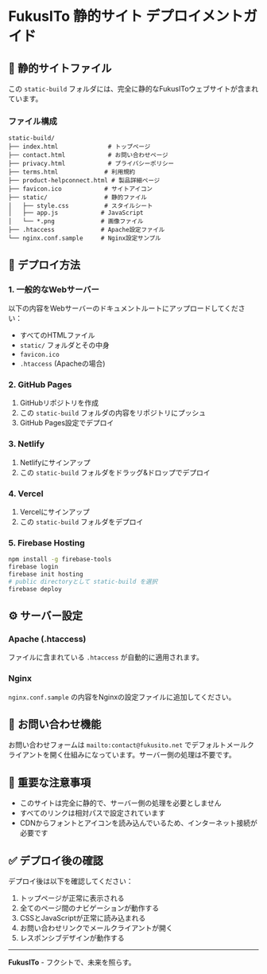 # FukusITo 静的サイト デプロイメントガイド

## 📁 静的サイトファイル

この `static-build` フォルダには、完全に静的なFukusIToウェブサイトが含まれています。

### ファイル構成
```
static-build/
├── index.html              # トップページ
├── contact.html            # お問い合わせページ
├── privacy.html            # プライバシーポリシー
├── terms.html             # 利用規約
├── product-helpconnect.html # 製品詳細ページ
├── favicon.ico            # サイトアイコン
├── static/                # 静的ファイル
│   ├── style.css          # スタイルシート
│   ├── app.js            # JavaScript
│   └── *.png             # 画像ファイル
├── .htaccess             # Apache設定ファイル
└── nginx.conf.sample     # Nginx設定サンプル
```

## 🚀 デプロイ方法

### 1. 一般的なWebサーバー
以下の内容をWebサーバーのドキュメントルートにアップロードしてください：
- すべてのHTMLファイル
- `static/` フォルダとその中身
- `favicon.ico`
- `.htaccess` (Apacheの場合)

### 2. GitHub Pages
1. GitHubリポジトリを作成
2. この `static-build` フォルダの内容をリポジトリにプッシュ
3. GitHub Pages設定でデプロイ

### 3. Netlify
1. Netlifyにサインアップ
2. この `static-build` フォルダをドラッグ&ドロップでデプロイ

### 4. Vercel
1. Vercelにサインアップ
2. この `static-build` フォルダをデプロイ

### 5. Firebase Hosting
```bash
npm install -g firebase-tools
firebase login
firebase init hosting
# public directoryとして static-build を選択
firebase deploy
```

## ⚙️ サーバー設定

### Apache (.htaccess)
ファイルに含まれている `.htaccess` が自動的に適用されます。

### Nginx
`nginx.conf.sample` の内容をNginxの設定ファイルに追加してください。

## 📧 お問い合わせ機能

お問い合わせフォームは `mailto:contact@fukusito.net` でデフォルトメールクライアントを開く仕組みになっています。サーバー側の処理は不要です。

## 🔗 重要な注意事項

- このサイトは完全に静的で、サーバー側の処理を必要としません
- すべてのリンクは相対パスで設定されています
- CDNからフォントとアイコンを読み込んでいるため、インターネット接続が必要です

## ✅ デプロイ後の確認

デプロイ後は以下を確認してください：
1. トップページが正常に表示される
2. 全てのページ間のナビゲーションが動作する
3. CSSとJavaScriptが正常に読み込まれる
4. お問い合わせリンクでメールクライアントが開く
5. レスポンシブデザインが動作する

---

**FukusITo** - フクシトで、未来を照らす。